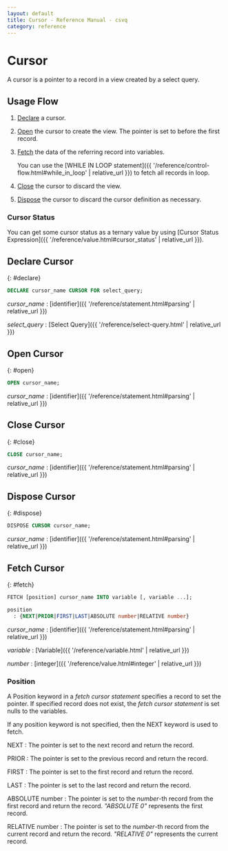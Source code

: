 ```yaml
---
layout: default
title: Cursor - Reference Manual - csvq
category: reference
---
```


# Cursor

A cursor is a pointer to a record in a view created by a select query.

## Usage Flow

1. [Declare](#declare) a cursor. 
2. [Open](#open) the cursor to create the view. The pointer is set to before the first record.
3. [Fetch](#fetch) the data of the referring record into variables.
   
   You can use the [WHILE IN LOOP statement]({{ '/reference/control-flow.html#while_in_loop' | relative_url }}) to fetch all records in loop.
   
4. [Close](#close) the cursor to discard the view.
5. [Dispose](#dispose) the cursor to discard the cursor definition as necessary.

### Cursor Status

You can get some cursor status as a ternary value by using [Cursor Status Expression]({{ '/reference/value.html#cursor_status' | relative_url }}).

## Declare Cursor
{: #declare}

```sql
DECLARE cursor_name CURSOR FOR select_query;
```

_cursor_name_
: [identifier]({{ '/reference/statement.html#parsing' | relative_url }})

_select_query_
: [Select Query]({{ '/reference/select-query.html' | relative_url }})

## Open Cursor
{: #open}

```sql
OPEN cursor_name;
```

_cursor_name_
: [identifier]({{ '/reference/statement.html#parsing' | relative_url }})

## Close Cursor
{: #close}

```sql
CLOSE cursor_name;
```

_cursor_name_
: [identifier]({{ '/reference/statement.html#parsing' | relative_url }})

## Dispose Cursor
{: #dispose}

```sql
DISPOSE CURSOR cursor_name;
```

_cursor_name_
: [identifier]({{ '/reference/statement.html#parsing' | relative_url }})

## Fetch Cursor
{: #fetch}

```sql
FETCH [position] cursor_name INTO variable [, variable ...];

position
  : {NEXT|PRIOR|FIRST|LAST|ABSOLUTE number|RELATIVE number}
```

_cursor_name_
: [identifier]({{ '/reference/statement.html#parsing' | relative_url }})

_variable_
: [Variable]({{ '/reference/variable.html' | relative_url }})

_number_
: [integer]({{ '/reference/value.html#integer' | relative_url }})

### Position

A Position keyword in a _fetch cursor statement_ specifies a record to set the pointer.
If specified record does not exist, the _fetch cursor statement_ is set nulls to the variables.

If any position keyword is not specified, then the NEXT keyword is used to fetch.

NEXT
: The pointer is set to the next record and return the record.

PRIOR
: The pointer is set to the previous record and return the record.

FIRST
: The pointer is set to the first record and return the record.

LAST
: The pointer is set to the last record and return the record.

ABSOLUTE number
: The pointer is set to the _number_-th record from the first record and return the record.
  _"ABSOLUTE 0"_ represents the first record.

RELATIVE number
: The pointer is set to the _number_-th record from the current record and return the record.
  _"RELATIVE 0"_ represents the current record.
